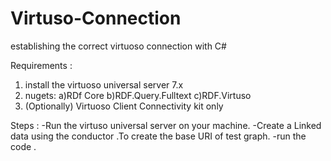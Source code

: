 # Virtuso-Connection
establishing the correct virtuoso connection with C#

Requirements :
1) install the virtuoso universal server 7.x
2) nugets: a)RDf Core
           b)RDF.Query.Fulltext
           c)RDF.Virtuso
3) (Optionally) Virtuoso Client Connectivity kit only

Steps :
-Run the virtuso universal server on your machine.
-Create a Linked data using the conductor .To create the base URI of test graph.
-run the code .
